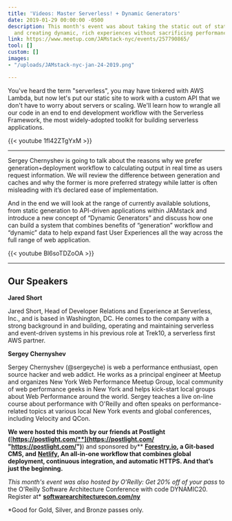 ```yaml
---
title: 'Videos: Master Serverless! + Dynamic Generators'
date: 2019-01-29 00:00:00 -0500
description: This month's event was about taking the static out of static websites
  and creating dynamic, rich experiences without sacrificing performance or security.
link: https://www.meetup.com/JAMstack-nyc/events/257790865/
tool: []
custom: []
images:
- "/uploads/JAMstack-nyc-jan-24-2019.png"

---
```

You've heard the term "serverless", you may have tinkered with AWS Lambda, but now let's put our static site to work with a custom API that we don't have to worry about servers or scaling. We'll learn how to wrangle all our code in an end to end development workflow with the Serverless Framework, the most widely-adopted toolkit for building serverless applications.

{{< youtube 1fI42ZTgYxM >}}

***

Sergey Chernyshev is going to talk about the reasons why we prefer generation+deployment workflow to calculating output in real time as users request information. We will review the difference between generation and caches and why the former is more preferred strategy while latter is often misleading with it’s declared ease of implementation.

And in the end we will look at the range of currently available solutions, from static generation to API-driven applications within JAMstack and introduce a new concept of “Dynamic Generators” and discuss how one can build a system that combines benefits of “generation” workflow and “dynamic” data to help expand fast User Experiences all the way across the full range of web application.

{{< youtube Bl6soTDZoOA >}}

***

## Our Speakers

**Jared Short**

Jared Short, Head of Developer Relations and Experience at Serverless, Inc., and is based in Washington, DC. He comes to the company with a strong background in and building, operating and maintaining serverless and event-driven systems in his previous role at Trek10, a serverless first AWS partner.

**Sergey Chernyshev**

Sergey Chernyshev (@sergeyche) is web a performance enthusiast, open source hacker and web addict. He works as a principal engineer at Meetup and organizes New York Web Performance Meetup Group, local community of web performance geeks in New York and helps kick-start local groups about Web Performance around the world. Sergey teaches a live on-line course about performance with O'Reilly and often speaks on performance-related topics at various local New York events and global conferences, including Velocity and QCon.

**We were hosted this month by our friends at Postlight (**[**https://postlight.com/**](https://postlight.com/ "https://postlight.com/")**) and sponsored by** [**Forestry.io**](https://forestry.io/)**, a Git-based CMS, and** [**Netlify**](https://www.netlify.com/)**, An all-in-one workflow that combines global deployment, continuous integration, and automatic HTTPS. And that’s just the beginning.**

_This month's event was also hosted by O'Reilly: Get 20% off of your pass_ to the O'Reilly Software Architecture Conference with code DYNAMIC20. Register at* [**softwarearchitecturecon.com/ny**](https://conferences.oreilly.com/software-architecture/sa-ny)

\*Good for Gold, Silver, and Bronze passes only.